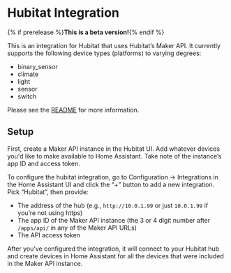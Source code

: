 # Hubitat Integration

{% if prerelease %}**This is a beta version!**{% endif %}

This is an integration for Hubitat that uses Hubitat’s Maker API. It currently supports the following device types (platforms) to varying degrees:

- binary_sensor
- climate
- light
- sensor
- switch

Please see the [README](https://github.com/jason0x43/hacs-hubitat/blob/master/README.md) for more information.

## Setup

First, create a Maker API instance in the Hubitat UI. Add whatever devices you'd like to make available to Home Assistant. Take note of the instance’s app ID and access token.

To configure the hubitat integration, go to Configuration -> Integrations in the Home Assistant UI and click the “+” button to add a new integration. Pick “Hubitat”, then provide:

- The address of the hub (e.g., `http://10.0.1.99` or just `10.0.1.99` if you’re not using https)
- The app ID of the Maker API instance (the 3 or 4 digit number after `/apps/api/` in any of the Maker API URLs)
- The API access token

After you’ve configured the integration, it will connect to your Hubitat hub and create devices in Home Assistant for all the devices that were included in the Maker API instance.
